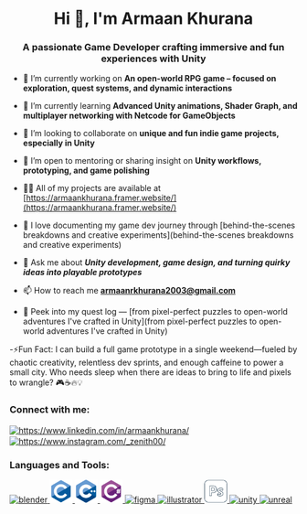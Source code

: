 <h1 align="center">Hi 👋, I'm Armaan Khurana</h1>
<h3 align="center">A passionate Game Developer crafting immersive and fun experiences with Unity</h3>

- 🔭 I’m currently working on **An open-world RPG game – focused on exploration, quest systems, and dynamic interactions**

- 🌱 I’m currently learning **Advanced Unity animations, Shader Graph, and multiplayer networking with Netcode for GameObjects**

- 👯 I’m looking to collaborate on **unique and fun indie game projects, especially in Unity**

- 🤝 I’m open to mentoring or sharing insight on **Unity workflows, prototyping, and game polishing**

- 👨‍💻 All of my projects are available at [https://armaankhurana.framer.website/](https://armaankhurana.framer.website/)

- 📝 I love documenting my game dev journey through [behind-the-scenes breakdowns and creative experiments](behind-the-scenes breakdowns and creative experiments)

- 💬 Ask me about ***Unity development, game design, and turning quirky ideas into playable prototypes***

- 📫 How to reach me **armaanrkhurana2003@gmail.com**

- 📄 Peek into my quest log — [from pixel-perfect puzzles to open-world adventures I've crafted in Unity](from pixel-perfect puzzles to open-world adventures I've crafted in Unity)

-⚡Fun Fact: I can build a full game prototype in a single weekend—fueled by chaotic creativity, relentless dev sprints, and enough caffeine to power a small city. Who needs sleep when there are ideas to bring to life and pixels to wrangle? 🎮☕🔥💡


<h3 align="left">Connect with me:</h3>
<p align="left">
<a href="https://linkedin.com/in/https://www.linkedin.com/in/armaankhurana/" target="blank"><img align="center" src="https://raw.githubusercontent.com/rahuldkjain/github-profile-readme-generator/master/src/images/icons/Social/linked-in-alt.svg" alt="https://www.linkedin.com/in/armaankhurana/" height="30" width="40" /></a>
<a href="https://instagram.com/https://www.instagram.com/_zenith00/" target="blank"><img align="center" src="https://raw.githubusercontent.com/rahuldkjain/github-profile-readme-generator/master/src/images/icons/Social/instagram.svg" alt="https://www.instagram.com/_zenith00/" height="30" width="40" /></a>
</p>

<h3 align="left">Languages and Tools:</h3>
<p align="left"> <a href="https://www.blender.org/" target="_blank" rel="noreferrer"> <img src="https://download.blender.org/branding/community/blender_community_badge_white.svg" alt="blender" width="40" height="40"/> </a> <a href="https://www.cprogramming.com/" target="_blank" rel="noreferrer"> <img src="https://raw.githubusercontent.com/devicons/devicon/master/icons/c/c-original.svg" alt="c" width="40" height="40"/> </a> <a href="https://www.w3schools.com/cpp/" target="_blank" rel="noreferrer"> <img src="https://raw.githubusercontent.com/devicons/devicon/master/icons/cplusplus/cplusplus-original.svg" alt="cplusplus" width="40" height="40"/> </a> <a href="https://www.w3schools.com/cs/" target="_blank" rel="noreferrer"> <img src="https://raw.githubusercontent.com/devicons/devicon/master/icons/csharp/csharp-original.svg" alt="csharp" width="40" height="40"/> </a> <a href="https://www.figma.com/" target="_blank" rel="noreferrer"> <img src="https://www.vectorlogo.zone/logos/figma/figma-icon.svg" alt="figma" width="40" height="40"/> </a> <a href="https://www.adobe.com/in/products/illustrator.html" target="_blank" rel="noreferrer"> <img src="https://www.vectorlogo.zone/logos/adobe_illustrator/adobe_illustrator-icon.svg" alt="illustrator" width="40" height="40"/> </a> <a href="https://www.photoshop.com/en" target="_blank" rel="noreferrer"> <img src="https://raw.githubusercontent.com/devicons/devicon/master/icons/photoshop/photoshop-line.svg" alt="photoshop" width="40" height="40"/> </a> <a href="https://unity.com/" target="_blank" rel="noreferrer"> <img src="https://www.vectorlogo.zone/logos/unity3d/unity3d-icon.svg" alt="unity" width="40" height="40"/> </a> <a href="https://unrealengine.com/" target="_blank" rel="noreferrer"> <img src="https://raw.githubusercontent.com/kenangundogan/fontisto/036b7eca71aab1bef8e6a0518f7329f13ed62f6b/icons/svg/brand/unreal-engine.svg" alt="unreal" width="40" height="40"/> </a> </p>

